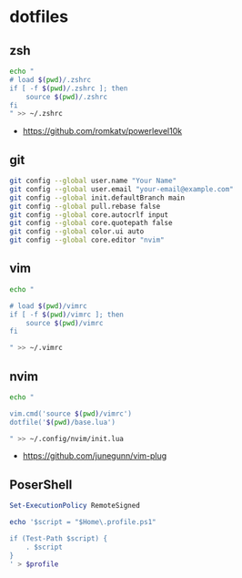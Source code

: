# dotfiles

## zsh

```zsh
echo "
# load $(pwd)/.zshrc
if [ -f $(pwd)/.zshrc ]; then
	source $(pwd)/.zshrc
fi
" >> ~/.zshrc
```

- https://github.com/romkatv/powerlevel10k


## git

```bash
git config --global user.name "Your Name"
git config --global user.email "your-email@example.com"
git config --global init.defaultBranch main
git config --global pull.rebase false
git config --global core.autocrlf input
git config --global core.quotepath false
git config --global color.ui auto
git config --global core.editor "nvim"
```

## vim

```bash
echo "

# load $(pwd)/vimrc
if [ -f $(pwd)/vimrc ]; then
    source $(pwd)/vimrc
fi

" >> ~/.vimrc
```

## nvim

```bash
echo "

vim.cmd('source $(pwd)/vimrc')
dotfile('$(pwd)/base.lua')

" >> ~/.config/nvim/init.lua
```

- https://github.com/junegunn/vim-plug


## PoserShell

```ps1
Set-ExecutionPolicy RemoteSigned

echo '$script = "$Home\.profile.ps1"

if (Test-Path $script) {
    . $script
}
' > $profile
```
